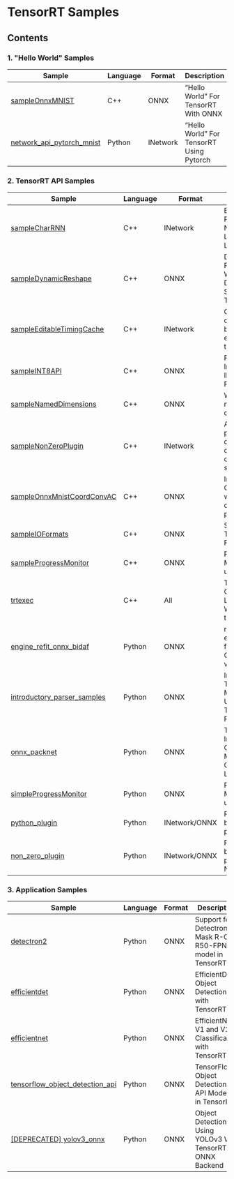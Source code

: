 # TensorRT Samples

## Contents

### 1. "Hello World" Samples

| Sample | Language | Format | Description |
|---|---|---|---|
| [sampleOnnxMNIST](sampleOnnxMNIST) | C++ | ONNX | “Hello World” For TensorRT With ONNX |
| [network_api_pytorch_mnist](python/network_api_pytorch_mnist) | Python | INetwork | “Hello World” For TensorRT Using Pytorch |

### 2. TensorRT API Samples
| Sample | Language | Format | Description |
|---|---|---|---|
| [sampleCharRNN](sampleCharRNN) | C++ | INetwork | Building An RNN Network Layer By Layer |
| [sampleDynamicReshape](sampleDynamicReshape) | C++ | ONNX | Digit Recognition With Dynamic Shapes In TensorRT |
| [sampleEditableTimingCache](sampleEditableTimingCache) | C++ | INetwork | Create a deterministic build using editable timing cache |
| [sampleINT8API](sampleINT8API) | C++ | ONNX | Performing Inference In INT8 Precision |
| [sampleNamedDimensions](sampleNamedDimensions) | C++ | ONNX | Working with named input dimensions |
| [sampleNonZeroPlugin](sampleNonZeroPlugin) | C++ | INetwork | Adding plugin with data-dependent output shapes |
| [sampleOnnxMnistCoordConvAC](sampleOnnxMnistCoordConvAC) | C++ | ONNX | Implementing CoordConv with a custom plugin |
| [sampleIOFormats](sampleIOFormats) | C++ | ONNX | Specifying TensorRT I/O Formats |
| [sampleProgressMonitor](sampleProgressMonitor) | C++ | ONNX | Progress Monitor API usage |
| [trtexec](trtexec) | C++ | All | TensorRT Command-Line Wrapper: trtexec |
| [engine_refit_onnx_bidaf](python/engine_refit_onnx_bidaf) | Python | ONNX | refitting an engine built from an ONNX model via parsers. |
| [introductory_parser_samples](python/introductory_parser_samples) | Python | ONNX | Introduction To Importing Models Using TensorRT Parsers |
| [onnx_packnet](python/onnx_packnet) | Python | ONNX | TensorRT Inference Of ONNX Models With Custom Layers |
| [simpleProgressMonitor](python/simple_progress_monitor) | Python | ONNX | Progress Monitor API usage |
| [python_plugin](python/python_plugin) | Python | INetwork/ONNX | Python-based TRT plugins |
| [non_zero_plugin](python/non_zero_plugin) | Python | INetwork/ONNX | Python-based TRT plugin for NonZero op |

### 3. Application Samples
| Sample | Language | Format | Description |
|---|---|---|---|
| [detectron2](python/detectron2) | Python | ONNX | Support for Detectron 2 Mask R-CNN R50-FPN 3x model in TensorRT |
| [efficientdet](python/efficientdet) | Python | ONNX | EfficientDet Object Detection with TensorRT |
| [efficientnet](python/efficientnet) | Python | ONNX | EfficientNet V1 and V2 Classification with TensorRT |
| [tensorflow_object_detection_api](python/tensorflow_object_detection_api) | Python | ONNX | TensorFlow Object Detection API Models in TensorRT |
| [[DEPRECATED] yolov3_onnx](python/yolov3_onnx) | Python | ONNX | Object Detection Using YOLOv3 With TensorRT ONNX Backend |
